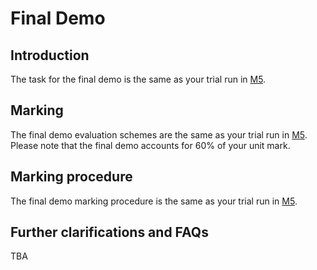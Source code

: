 # Final Demo

## Introduction
The task for the final demo is the same as your trial run in [M5](../Week10-11#introduction).

## Marking
The final demo evaluation schemes are the same as your trial run in [M5](../Week10-11/M5_marking.md#marking-schemes). Please note that the final demo accounts for 60% of your unit mark.

## Marking procedure
The final demo marking procedure is the same as your trial run in [M5](../Week10-11/M5_marking.md#marking-steps).

## Further clarifications and FAQs
TBA
